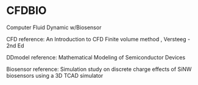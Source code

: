 # CFDBIO
Computer Fluid Dynamic w/Biosensor

CFD reference:
An Introduction to CFD Finite volume method , Versteeg - 2nd Ed

DDmodel reference:
Mathematical Modeling of Semiconductor Devices

Biosensor reference:
Simulation study on discrete charge effects of SiNW biosensors using a 3D TCAD simulator
